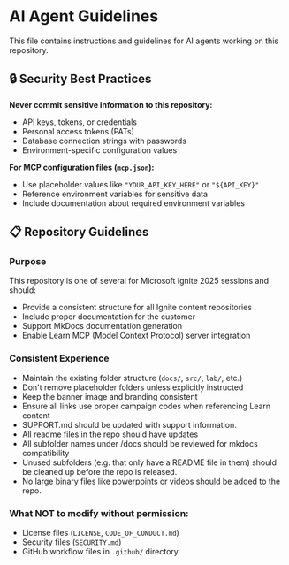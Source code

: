 # AI Agent Guidelines

This file contains instructions and guidelines for AI agents working on this repository.

## 🔒 Security Best Practices

**Never commit sensitive information to this repository:**
- API keys, tokens, or credentials
- Personal access tokens (PATs)
- Database connection strings with passwords
- Environment-specific configuration values

**For MCP configuration files (`mcp.json`):**
- Use placeholder values like `"YOUR_API_KEY_HERE"` or `"${API_KEY}"`
- Reference environment variables for sensitive data
- Include documentation about required environment variables

## 📋 Repository Guidelines

### Purpose
This repository is one of several for Microsoft Ignite 2025 sessions and should:
- Provide a consistent structure for all Ignite content repositories
- Include proper documentation for the customer
- Support MkDocs documentation generation
- Enable Learn MCP (Model Context Protocol) server integration

### Consistent Experience
- Maintain the existing folder structure (`docs/`, `src/`, `lab/`, etc.)
- Don't remove placeholder folders unless explicitly instructed
- Keep the banner image and branding consistent
- Ensure all links use proper campaign codes when referencing Learn content
- SUPPORT.md should be updated with support information.
- All readme files in the repo should have updates
- All subfolder names under /docs should be reviewed for mkdocs compatibility
- Unused subfolders (e.g. that only have a README file in them) should be cleaned up before the repo is released.
- No large binary files like powerpoints or videos should be added to the repo.

### What NOT to modify without permission:
- License files (`LICENSE`, `CODE_OF_CONDUCT.md`)
- Security files (`SECURITY.md`)
- GitHub workflow files in `.github/` directory

